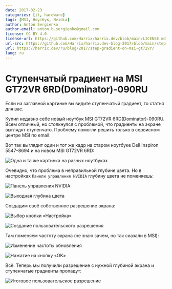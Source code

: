 ```yaml
---
date: 2017-02-23
categories: [it, hardware]
tags: [MSI, Ноутбук, Nvidia]
author: Anton Sergienko
author-email: anton.b.sergienko@gmail.com
license: CC BY 4.0
license-url: https://github.com/Harrix/harrix.dev/blob/main/LICENSE.md
url-src: https://github.com/Harrix/harrix.dev-blog-2017/blob/main/step-gradient-on-msi-gt72vr/step-gradient-on-msi-gt72vr.md
url: https://harrix.dev/ru/blog/2017/step-gradient-on-msi-gt72vr/
lang: ru
---
```


# Ступенчатый градиент на MSI GT72VR 6RD(Dominator)-090RU

Если на заглавной картинке вы видите ступенчатый градиент, то статья для вас.

Купил недавно себе новый ноутбук MSI GT72VR 6RD(Dominator)-090RU. Всем отличный, но столкнулся с проблемой, что градиенты на экране выглядят ступенчато. Проблему помогли решить только в сервисном центре MSI по email.

Вот так выглядит один и тот же кадр на старом ноутбуке Dell Inspiron 5547–8694 и на новом MSI GT72VR 6RD:

![Одна и та же картинка на разных ноутбуках](img/problem_01.jpg)

Очевидно, что проблема в неправильной глубине цвета. Но в настройках `Панели управления NVIDIA` глубину цвета не поменяешь:

![Панель управления NVIDIA](img/problem_02.png)

![Выходная глубина цвета](img/problem_03.png)

Создадим своё собственное разрешение экрана:

![Выбор кнопки «Настройка»](img/fix_01.png)

![Создание пользовательского разрешения](img/fix_02.png)

Там поменяем частоту экрана (не знаю зачем, но так сказали в MSI):

![Изменение частоты обновления](img/fix_03.png)

![Нажатие на кнопку «OK»](img/fix_04.png)

Всё. Теперь мы получили разрешение с нужной глубиной экрана и ступенчатые градиенты пропадут:

![Итоговое пользовательское разрешение](img/fix_05.png)
